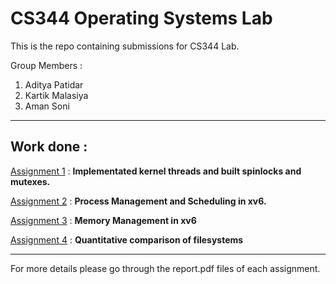 # CS344 Operating Systems Lab

This is the repo containing submissions for CS344 Lab. 

Group Members :

1. Aditya Patidar
2. Kartik Malasiya
3. Aman Soni


---

## Work done :

[Assignment 1](/Assignment1) :  **Implementated kernel threads and built spinlocks and mutexes.**

[Assignment 2](/Assignment2) : **Process Management and Scheduling in xv6.**

[Assignment 3](/Assignment3) : **Memory Management in xv6**

[Assignment 4](/Assignment4) : **Quantitative comparison of filesystems**

---

For more details please go through the report.pdf files of each assignment.

